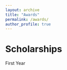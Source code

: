```yaml
---
layout: archive
title: "Awards"
permalink: /awards/
author_profile: true
---
```


Scholarships
====

First Year
